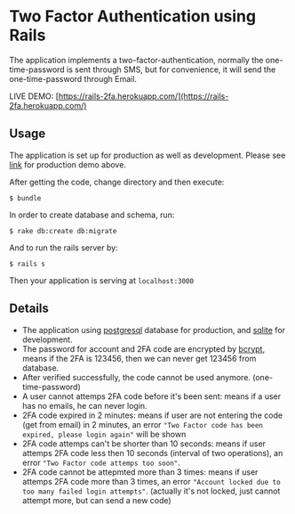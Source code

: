 # Two Factor Authentication using Rails
The application implements a two-factor-authentication, normally the one-time-password is sent through SMS, but for convenience, it will send the one-time-password through Email.

LIVE DEMO: [https://rails-2fa.herokuapp.com/](https://rails-2fa.herokuapp.com/)

## Usage

The application is set up for production as well as development. Please see [link](https://rails-2fa.herokuapp.com/) for production demo above.

After getting the code, change directory and then execute:

    $ bundle

In order to create database and schema, run:

    $ rake db:create db:migrate
    
And to run the rails server by:

    $ rails s
    
Then your application is serving at `localhost:3000`

## Details

* The application using [postgresql](https://www.postgresql.org/) database for production, and [sqlite](https://www.sqlite.org/) for development.
* The password for account and 2FA code are encrypted by [bcrypt](https://github.com/codahale/bcrypt-ruby), means if the 2FA is 123456, then we can never get 123456 from database.
* After verified successfully, the code cannot be used anymore. (one-time-password)
* A user cannot attemps 2FA code before it's been sent: means if a user has no emails, he can never login.
* 2FA code expired in 2 minutes: means if user are not entering the code (get from email) in 2 minutes, an error `"Two Factor code has been expired, please login again"` will be shown
* 2FA code attemps can't be shorter than 10 seconds: means if user attemps 2FA code less then 10 seconds (interval of two operations), an error `"Two Factor code attemps too soon"`.
* 2FA code cannot be attepmted more than 3 times: means if user attemps 2FA code more than 3 times, an error `"Account locked due to too many failed login attempts"`. (actually it's not locked, just cannot attempt more, but can send a new code)

